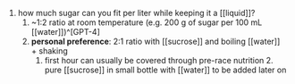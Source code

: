 1. how much sugar can you fit per liter while keeping it a [[liquid]]?
	1. ~1:2 ratio at room temperature (e.g. 200 g of sugar per 100 mL [[water]])^[GPT-4]
	2. **personal preference**: 2:1 ratio with [[sucrose]] and boiling [[water]] + shaking
		1. first hour can usually be covered through pre-race nutrition
			2. pure [[sucrose]] in small bottle with [[water]] to be added later on